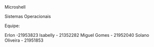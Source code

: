 Microshell

Sistemas Operacionais

Equipe:

Erlon -21953823
Isabelly - 21352282
Miguel Gomes - 21952040
Solano Oliveira - 21951853
